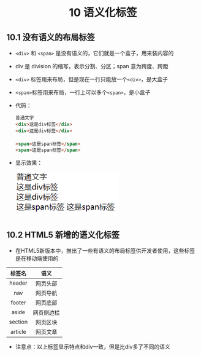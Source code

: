 # <center>10 语义化标签

## 10.1 没有语义的布局标签

- `<div>` 和 `<span>` 是没有语义的，它们就是一个盒子，用来装内容的
- div 是 division 的缩写，表示分割、分区；span 意为跨度、跨距
- `<div>` 标签用来布局，但是现在一行只能放一个`<div>`，是大盒子
- `<span>`标签用来布局，一行上可以多个`<span>`，是小盒子
- 代码：

    ~~~html
    普通文字
    <div>这是div标签</div>
    <div>这是div标签</div>

    <span>这是span标签</span>
    <span>这是span标签</span>
    ~~~

- 显示效果：

    ![图 8](../images/725798debd11acde00f4aa3c4ff489cf63be58602c4b8108cd927c66fef3cc8a.png) 


## 10.2 HTML5 新增的语义化标签

- 在HTML5新版本中，推出了一些有语义的布局标签供开发者使用，这些标签是在移动端使用的

| 标签名  |    语义    |
| :-----: | :--------: |
| header  |  网页头部  |
|   nav   |  网页导航  |
| footer  |  网页底部  |
|  aside  | 网页侧边栏 |
| section |  网页区块  |
| article |  网页文章  |

- 注意点：以上标签显示特点和div一致，但是比div多了不同的语义
 
